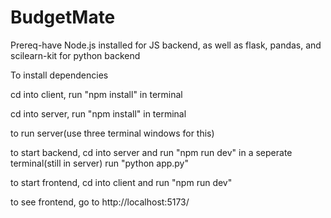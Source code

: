 # BudgetMate

Prereq-have Node.js installed for JS backend, as well as flask, pandas, and scilearn-kit for python backend

To install dependencies

cd into client, run "npm install" in terminal

cd into server, run "npm install" in terminal

to run server(use three terminal windows for this)

to start backend, cd into server and run "npm run dev"
in a seperate terminal(still in server) run "python app.py"

to start frontend, cd into client and run "npm run dev"

to see frontend, go to 
http://localhost:5173/

